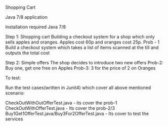 Shopping Cart

Java 7/8 application

Installation required
Java 7/8

Step 1: Shopping cart
Building a checkout system for a shop which only sells apples and oranges.
Apples cost 60p and oranges cost 25p.
Prob - 1 Build a checkout system which takes a list of items scanned at the till and outputs the total cost

Step 2: Simple offers
The shop decides to introduce two new offers
Prob-2: Buy one, get one free on Apples
Prob-3: 3 for the price of 2 on Oranges

To test:

Run the test cases(written in Junit4) which cover all above mentioned scenario:

CheckOutWithOutOfferTest.java - its cover the prob-1
CheckOutWithOfferTest.java - Its cover the prob-2/3
Buy1Get1OfferTest.java/Buy3For2OfferTest.java -  Its cover to test the services





